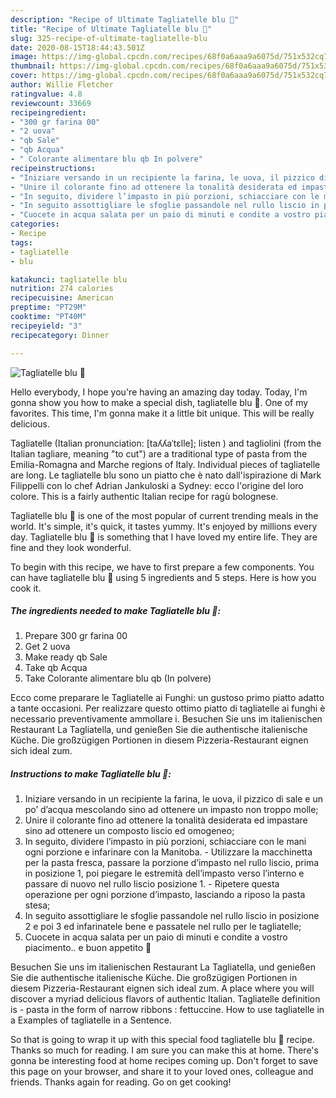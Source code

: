 ```yaml
---
description: "Recipe of Ultimate Tagliatelle blu 💙"
title: "Recipe of Ultimate Tagliatelle blu 💙"
slug: 325-recipe-of-ultimate-tagliatelle-blu
date: 2020-08-15T18:44:43.501Z
image: https://img-global.cpcdn.com/recipes/68f0a6aaa9a6075d/751x532cq70/tagliatelle-blu-💙-recipe-main-photo.jpg
thumbnail: https://img-global.cpcdn.com/recipes/68f0a6aaa9a6075d/751x532cq70/tagliatelle-blu-💙-recipe-main-photo.jpg
cover: https://img-global.cpcdn.com/recipes/68f0a6aaa9a6075d/751x532cq70/tagliatelle-blu-💙-recipe-main-photo.jpg
author: Willie Fletcher
ratingvalue: 4.8
reviewcount: 33669
recipeingredient:
- "300 gr farina 00"
- "2 uova"
- "qb Sale"
- "qb Acqua"
- " Colorante alimentare blu qb In polvere"
recipeinstructions:
- "Iniziare versando in un recipiente la farina, le uova, il pizzico di sale e un po’ d’acqua mescolando sino ad ottenere un impasto non troppo molle;"
- "Unire il colorante fino ad ottenere la tonalità desiderata ed impastare sino ad ottenere un composto liscio ed omogeneo;"
- "In seguito, dividere l’impasto in più porzioni, schiacciare con le mani ogni porzione e infarinare con la Manitoba. Utilizzare la macchinetta per la pasta fresca, passare la porzione d’impasto nel rullo liscio, prima in posizione 1, poi piegare le estremità dell’impasto verso l’interno e passare di nuovo nel rullo liscio posizione 1. Ripetere questa operazione per ogni porzione d’impasto, lasciando a riposo la pasta stesa;"
- "In seguito assottigliare le sfoglie passandole nel rullo liscio in posizione 2 e poi 3 ed infarinatele bene e passatele nel rullo per le tagliatelle;"
- "Cuocete in acqua salata per un paio di minuti e condite a vostro piacimento.. e buon appetito 💙"
categories:
- Recipe
tags:
- tagliatelle
- blu

katakunci: tagliatelle blu 
nutrition: 274 calories
recipecuisine: American
preptime: "PT29M"
cooktime: "PT40M"
recipeyield: "3"
recipecategory: Dinner

---
```



![Tagliatelle blu 💙](https://img-global.cpcdn.com/recipes/68f0a6aaa9a6075d/751x532cq70/tagliatelle-blu-💙-recipe-main-photo.jpg)

Hello everybody, I hope you're having an amazing day today. Today, I'm gonna show you how to make a special dish, tagliatelle blu 💙. One of my favorites. This time, I'm gonna make it a little bit unique. This will be really delicious.

Tagliatelle (Italian pronunciation: [taʎʎaˈtɛlle]; listen ) and tagliolini (from the Italian tagliare, meaning &#34;to cut&#34;) are a traditional type of pasta from the Emilia-Romagna and Marche regions of Italy. Individual pieces of tagliatelle are long. Le tagliatelle blu sono un piatto che è nato dall&#39;ispirazione di Mark Filippelli con lo chef Adrian Jankuloski a Sydney: ecco l&#39;origine del loro colore. This is a fairly authentic Italian recipe for ragù bolognese.

Tagliatelle blu 💙 is one of the most popular of current trending meals in the world. It's simple, it's quick, it tastes yummy. It's enjoyed by millions every day. Tagliatelle blu 💙 is something that I have loved my entire life. They are fine and they look wonderful.


To begin with this recipe, we have to first prepare a few components. You can have tagliatelle blu 💙 using 5 ingredients and 5 steps. Here is how you cook it.

<!--inarticleads1-->

##### The ingredients needed to make Tagliatelle blu 💙:

1. Prepare 300 gr farina 00
1. Get 2 uova
1. Make ready qb Sale
1. Take qb Acqua
1. Take  Colorante alimentare blu qb (In polvere)


Ecco come preparare le Tagliatelle ai Funghi: un gustoso primo piatto adatto a tante occasioni. Per realizzare questo ottimo piatto di tagliatelle ai funghi è necessario preventivamente ammollare i. Besuchen Sie uns im italienischen Restaurant La Tagliatella, und genießen Sie die authentische italienische Küche. Die großzügigen Portionen in diesem Pizzeria-Restaurant eignen sich ideal zum. 

<!--inarticleads2-->

##### Instructions to make Tagliatelle blu 💙:

1. Iniziare versando in un recipiente la farina, le uova, il pizzico di sale e un po’ d’acqua mescolando sino ad ottenere un impasto non troppo molle;
1. Unire il colorante fino ad ottenere la tonalità desiderata ed impastare sino ad ottenere un composto liscio ed omogeneo;
1. In seguito, dividere l’impasto in più porzioni, schiacciare con le mani ogni porzione e infarinare con la Manitoba. - Utilizzare la macchinetta per la pasta fresca, passare la porzione d’impasto nel rullo liscio, prima in posizione 1, poi piegare le estremità dell’impasto verso l’interno e passare di nuovo nel rullo liscio posizione 1. - Ripetere questa operazione per ogni porzione d’impasto, lasciando a riposo la pasta stesa;
1. In seguito assottigliare le sfoglie passandole nel rullo liscio in posizione 2 e poi 3 ed infarinatele bene e passatele nel rullo per le tagliatelle;
1. Cuocete in acqua salata per un paio di minuti e condite a vostro piacimento.. e buon appetito 💙


Besuchen Sie uns im italienischen Restaurant La Tagliatella, und genießen Sie die authentische italienische Küche. Die großzügigen Portionen in diesem Pizzeria-Restaurant eignen sich ideal zum. A place where you will discover a myriad delicious flavors of authentic Italian. Tagliatelle definition is - pasta in the form of narrow ribbons : fettuccine. How to use tagliatelle in a Examples of tagliatelle in a Sentence. 

So that is going to wrap it up with this special food tagliatelle blu 💙 recipe. Thanks so much for reading. I am sure you can make this at home. There's gonna be interesting food at home recipes coming up. Don't forget to save this page on your browser, and share it to your loved ones, colleague and friends. Thanks again for reading. Go on get cooking!
